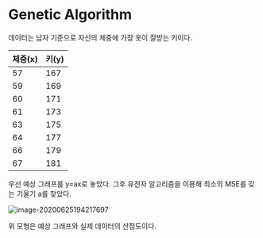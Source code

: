 # Genetic Algorithm

데이터는 남자 기준으로 자신의 체중에 가장 옷이 잘받는 키이다.

| 체중(x) | 키(y) |
| ------- | ----- |
| 57      | 167   |
| 59      | 169   |
| 60      | 171   |
| 61      | 173   |
| 63      | 175   |
| 64      | 177   |
| 66      | 179   |
| 67      | 181   |

우선 예상 그래프를 y=ax로 놓았다. 그후 유전자 알고리즘을 이용해  최소의 MSE를 갖는 기울기 a를 찾았다.

![image-20200625194217697](C:\Users\rkddn\AppData\Roaming\Typora\typora-user-images\image-20200625194217697.png)

위 모형은 예상 그래프와 실제 데이터의 산점도이다.

